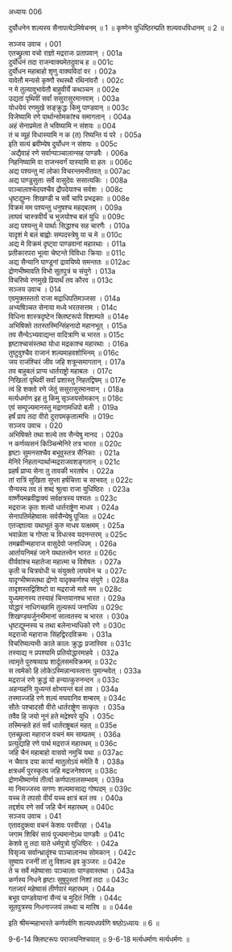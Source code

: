 अध्यायः 006
 
दुर्योधनेन शल्यस्य सैनापत्येऽमिषेचनम् ॥ 1 ॥ कृष्णेन युधिष्ठिरम्प्रति शल्यवधविधानम् ॥ 2 ॥

सञ्जय उवाच ।	001  
एतच्छ्रुत्वा वचो राज्ञो मद्रराजः प्रतापवान् ।	001a  
दुर्योधनं तदा राजन्वाक्यमेतदुवाच ह ॥	001c  
दुर्योधन महाबाहो शृणु वाक्यविदां वर ।	002a  
यावेतौ मन्यसे कृष्णौ रथस्थौ रथिनांवरौ ।	002c  
न मे तुल्यावुभावेतौ बाहुवीर्ये कथञ्चन ॥	002e  
उद्यतां पृथिवीं सर्वां ससुरासुरमानवाम् ।	003a  
योधयेयं रणमुखे सङ्क्रुद्धः किमु पाण्डवान् ॥	003c  
विजेष्यामि रणे पार्थान्सोमकांश्च समागतान् ।	004a  
अहं सेनाप्रमेता ते भविष्यामि न संशयः ॥	004  
तं च व्यूहं विधास्यामि न क (त) रिष्यन्ति यं परे ।	005a  
इति सत्यं ब्रवीम्येष दुर्योधन न संशयः ॥	005c  
`अद्यैवाहं रणे सर्वान्पाञ्चालान्सह पाण्डवैः ।	006a  
निहनिष्यामि वा राजन्स्वर्गं यास्यामि वा हतः ॥	006c  
अद्य पश्यन्तु मां लोका विचरन्तमभीतवत् ॥	007ac  
अद्य पाण्डुसुताः सर्वे वासुदेवः ससात्यकिः ।	008a  
पाञ्चालाश्चेदयश्चैव द्रौपदेयाश्च सर्वशः ।	008c  
धृष्टद्युम्नः शिखण्डी च सर्वे चापि प्रभद्रकाः ॥	008e  
विक्रमं मम पश्यन्तु धनुषश्च महद्बलम् ।	009a  
लाघवं चास्त्रवीर्यं च भुजयोश्च बलं युधि ॥	009c  
अद्य पश्यन्तु मे पार्थाः सिद्धाश्च सह चारणैः ।	010a  
यादृशं मे बलं बाह्वोः सम्पदस्त्रेषु या च मे ॥	010c  
अद्य मे विक्रमं दृष्ट्वा पाण्डवानां महारथाः ।	011a  
प्रतीकारपरा भूत्वा चेष्टन्ते विविधाः क्रियाः ॥	011c  
अद्य सैन्यानि पाण्डूनां द्रावयिष्ये समन्ततः ॥	012ac  
द्रोणभीष्मावति विभो सूतपुत्रं च संयुगे ।	013a  
विचरिष्ये रणमुखे प्रियार्थं तव कौरव ॥	013c  
सञ्जय उवाच ।	014  
एवमुक्तस्ततो राजा मद्राधिपतिमञ्जसा ।	014a  
अभ्यषिञ्चत सेनाया मध्ये भरतसत्तम ।	014c  
विधिना शास्त्रदृष्टेन क्लिष्टरूपो विशाम्पते ॥	014e  
अभिषिक्ते ततस्तस्मिन्सिंहनादो महानभूत् ।	015a  
तव सैन्येऽभ्यवाद्यन्त वादित्राणि च भारत ॥	015c  
हृष्टाश्चासंस्तथा योधा मद्रकाश्च महारथाः ।	016a  
तुष्टुवुश्चैव राजानं शल्यमाहवशोभिनम् ॥	016c  
जय राजंश्चिरं जीव जहि शत्रून्समागतान् ।	017a  
तव बाहुबलं प्राप्य धार्तराष्ट्रो महाबलः ।	017c  
निखिलां पृथिवीं सर्वां प्रशास्तु निहतद्विषम् ॥	017e  
त्वं हि शक्तो रणे जेतुं ससुरासुरमानवान् ।	018a  
मर्त्यधर्माण इह तु किमु सृञ्जयसोमकान् ॥	018c  
एवं सम्पूज्यमानस्तु मद्राणामधिपो बली ।	019a  
हर्षं प्राप तदा वीरो दुरापमकृतात्मभिः ॥	019c  
सञ्जय उवाच ।	020  
अभिषिक्ते तथा शल्ये तव सैन्येषु मानद ।	020a  
न कर्णव्यसनं किञ्चिन्मेनिरे तत्र भारत ॥	020c  
हृष्टाः सुमनसश्चैव बभूवुस्तत्र सैनिकाः ।	021a  
मेनिरे निहतान्पार्थान्मद्रराजवशङ्गतान् ॥	021c  
प्रहर्षं प्राप्य सेना तु तावकी भरतर्षभ ।	022a  
तां रात्रिं सुखिता सुप्ता हर्षचित्ता च साभवत् ॥	022c  
सैन्यस्य तव तं शब्दं श्रुत्वा राजा युधिष्ठिरः ।	023a  
वार्ष्णेयमब्रवीद्वाक्यं सर्वक्षत्रस्य पश्यतः ॥	023c  
मद्रराजः कृतः शल्यो धार्तराष्ट्रेण माधव ।	024a  
सेनापतिर्महेष्वासः सर्वसैन्येषु पूजितः ॥	024c  
एतज्ज्ञात्वा यथाभूतं कुरु माधव यत्क्षमम् ।	025a  
भवान्नेता च गोप्ता च विधत्स्व यदनन्तरम् ॥	025c  
तमब्रवीन्महाराज वासुदेवो जनाधिपम् ।	026a  
आर्तायनिमहं जाने यथातत्त्वेन भारत ॥	026c  
वीर्यवांश्च महातेजा महात्मा च विशेषतः ।	027a  
कृती च चित्रयोधी च संयुक्तो लाघवेन च ॥	027c  
यादृग्भीष्मस्तथा द्रोणो यादृक्कर्णश्च संयुगे ।	028a  
तादृशस्तद्विशिष्टो वा मद्रराजो मतो मम ॥	028c  
युध्यमानस्य तस्याहं चिन्तयानश्च भारत ।	029a  
योद्धारं नाधिगच्छामि तुल्यरूपं जनाधिप ॥	029c  
शिखण्ड्यर्जुनभीमानां सात्वतस्य च भारत ।	030a  
धृष्टद्युम्नस्य च तथा बलेनाभ्यधिको रणे ॥	030c  
मद्रराजो महाराजः सिंहद्विरदविक्रमः ।	031a  
विचरिष्यत्यभीः काले कालः क्रुद्धः प्रजास्विव ॥	031c  
तस्याद्य न प्रपश्यामि प्रतियोद्धारमाहवे ।	032a  
त्वामृते पुरुषव्याघ्र शार्दूलसमविक्रमम् ॥	032c  
स त्वमेको हि लोकेऽस्मिन्नान्यस्त्वत्तः पुमान्भवेत् ।	033a  
मद्रराजं रणे क्रुद्धं यो हन्यात्कुरुनन्दन ॥	033c  
अहन्यहनि युध्यन्तं क्षोभयन्तं बलं तव ।	034a  
तस्माज्जहि रणे शल्यं मघवानिव शम्बरम् ॥	034c  
सौतेः पश्चादसौ वीरो धार्तराष्ट्रेण सत्कृतः ।	035a  
तवैव हि जयो नूनं हते मद्रेश्वरे युधि ।	035c  
तस्मिन्हते हतं सर्वं धार्तराष्ट्रबलं महत् ॥	035e  
एतच्छ्रुत्वा महाराज वचनं मम साम्प्रतम् ।	036a  
प्रत्युद्याहि रणे पार्थ मद्रराजं महारथम् ॥	036c  
जहि चैनं महाबाहो वासवो नमुचिं यथा ॥	037ac  
न चैवात्र दया कार्या मातुलोऽयं ममेति वै ।	038a  
क्षत्रधर्मं पुरस्कृत्य जहि मद्रजनेश्वरम् ॥	038c  
द्रोणभीष्मार्णवं तीर्त्वा कर्णपातालसम्भवम् ।	039a  
मा निमज्जस्व सगणः शल्यमासाद्य गोष्पदम् ॥	039c  
यच्च ते तपसो वीर्यं यच्च क्षात्रं बलं तव ।	040a  
तद्दर्शय रणे सर्वं जहि चैनं महारथम् ॥	040c  
सञ्जय उवाच ।	041  
एतावदुक्त्वा वचनं केशवः परवीरहा ।	041a  
जगाम शिबिरं सायं पूज्यमानोऽथ पाण्डवैः ॥	041c  
केशवे तु तदा याते धर्मपुत्रो युधिष्ठिरः ।	042a  
विसृज्य सर्वान्भ्रातॄंश्च पाञ्चालानथ सोमकान् ।	042c  
सुष्वाप रजनीं तां तु विशल्य इव कुञ्जरः ॥	042e  
ते च सर्वे महेष्वासाः पाञ्चालाः पाण्डवास्तथा ।	043a  
कर्णस्य निधने हृष्टाः सुषुपुस्तां निशां तदा ॥	043c  
गतज्वरं महेष्वासं तीर्णपारं महारथम् ।	044a  
बभूव पाण्डवेयानां सैन्यं च मुदितं निशि ।	044c  
सूतपुत्रस्य निधनाज्जयं लब्ध्वा च मारिष ॥ ॥	044e  

इति श्रीमन्महाभारते कर्णपर्वणि शल्यवधपर्वणि षष्ठोऽध्यायः ॥ 6 ॥

9-6-14 क्लिष्टरूपः पराजयनिश्चयात् ॥ 9-6-18 मर्त्यधर्माणः मर्त्यधर्मणः ॥
